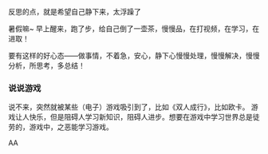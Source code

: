 反思的点，就是希望自己静下来，太浮躁了

暑假嘛~ 早上醒来，跑了步，给自己倒了一壶茶，慢慢品，在打视频，在学习，在进取！

要有这样的好心态——做事情，不着急，安心，静下心慢慢处理，慢慢解决，慢慢分析，所思考，多总结！


### 说说游戏
说不来，突然就被某些（电子）游戏吸引到了，比如《双人成行》，比如欧卡。
游戏让人快乐，但是阻碍人学习新知识，阻碍人进步。想要在游戏中学习世界总是徒劳的，游戏中，之恶能学习游戏。












AA